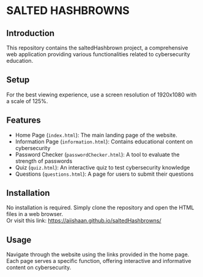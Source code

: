 # SALTED HASHBROWNS

## Introduction
This repository contains the saltedHashbrown project, a comprehensive web application providing various functionalities related to cybersecurity education.

## Setup
For the best viewing experience, use a screen resolution of 1920x1080 with a scale of 125%.

## Features
- Home Page (`index.html`): The main landing page of the website.
- Information Page (`information.html`): Contains educational content on cybersecurity
- Password Checker (`passwordChecker.html`): A tool to evaluate the strength of passwords
- Quiz (`quiz.html`): An interactive quiz to test cybersecurity knowledge
- Questions (`questions.html`): A page for users to submit their questions

## Installation
No installation is required. Simply clone the repository and open the HTML files in a web browser.<br>
Or visit this link: <https://aiishaan.github.io/saltedHashbrowns/>

## Usage
Navigate through the website using the links provided in the home page. Each page serves a specific function, offering interactive and informative content on cybersecurity.

